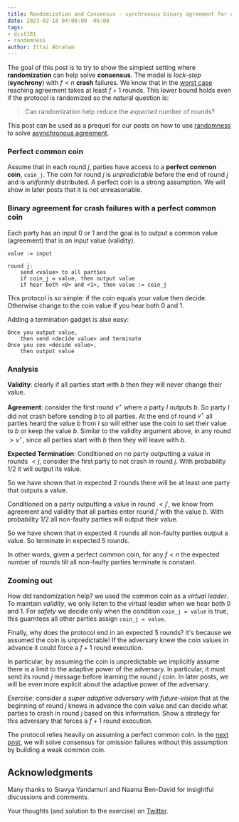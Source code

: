 ```yaml
---
title: Randomization and Consensus - synchronous binary agreement for crash failures with a perfect common coin
date: 2023-02-18 04:00:00 -05:00
tags:
- dist101
- randomness
author: Ittai Abraham 
---
```


The goal of this post is to try to show the simplest setting where **randomization** can help solve **consensus**. The model is *lock-step* (**synchrony**) with $f<n$ **crash** failures. We know that in the [worst case](https://decentralizedthoughts.github.io/2019-12-15-synchrony-uncommitted-lower-bound/) reaching agreement takes at least $f+1$ rounds. This lower bound holds even if the protocol is randomized so the natural question is:

> Can randomization help reduce the *expected* number of rounds?

This post can be used as a prequel for our posts on how to use [randomness](https://decentralizedthoughts.github.io/2022-03-30-asynchronous-agreement-part-three-a-modern-version-of-ben-ors-protocol/) to solve [asynchronous agreement](https://decentralizedthoughts.github.io/2022-03-30-asynchronous-agreement-part-one-defining-the-problem/).


### Perfect common coin
Assume that in each round $j$, parties have access to a **perfect common coin**, ```coin_j```. The coin for round $j$ is *unpredictable* before the end of round $j$ and is *uniformly* distributed. A perfect coin is a strong assumption. We will show in later posts that it is not unreasonable. 

### Binary agreement for crash failures with a perfect common coin

Each party has an input 0 or 1 and the goal is to output a  common value (agreement) that is an input value (validity). 

```
value := input

round j:
    send <value> to all parties
    if coin_j = value, then output value
    if hear both <0> and <1>, then value := coin_j
```

This protocol is so simple: if the coin equals your value then decide. Otherwise change to the coin value if you hear both 0 and 1. 

Adding a termination gadget is also easy:
```
Once you output value,
    then send <decide value> and terminate
Once you see <decide value>, 
    then output value 
```

### Analysis

**Validity**: clearly if all parties start with $b$ then they will never change their value. 

**Agreement**: consider the first round $v^\star$ where a party $I$ outputs $b$. So party $I$ did not crash before sending $b$ to all parties.  At the end of round $v^\star$ all parties heard the value $b$ from $I$ so will either use the coin to set their value to $b$ or keep the value $b$. Similar to the validity argument above,  in any round $> v^\star$, since all parties start with $b$ then they will leave with $b$. 


**Expected Termination**: Conditioned on no party outputting a value in rounds $<j$, consider the first party to not crash in round $j$. With probability $1/2$ it will output its value. 

So we have shown that in expected 2 rounds there will be at least one party that outputs a value.

Conditioned on a party outputting a value in round $<j'$, we know from agreement and validity that all parties enter round $j'$ with the value $b$. With probability $1/2$ all non-faulty parties will output their value. 

So we have shown that in expected 4 rounds all non-faulty parties output a value. So terminate in expected 5 rounds.

In other words, given a perfect common coin, for any $f<n$ the expected number of rounds till all non-faulty parties terminate is constant.


### Zooming out
How did randomization help? we used the common coin as a *virtual leader*. To maintain *validity*, we only listen to the virtual leader when we hear both 0 and 1. For *safety* we decide only when the condition ```coin_j = value``` is true, this guarntees all other parties assign ```coin_j = value```.

Finally, why does the protocol end in an expected 5 rounds? it's because we assumed the coin is unpredictable! If the adversary knew the coin values in advance it could force a $f+1$ round execution.

In particular, by assuming the coin is unpredictable we implicitly assume there is a limit to the adaptive power of the adversary. In particular, it must send its round $j$ message before learning the round $j$ coin. In later posts, we will be even more explicit about the adaptive power of the adversary.


*Exercise*: consider a *super adaptive adversary with future-vision* that at the beginning of round $j$ knows in advance the coin value and can decide what parties to crash in round $j$ based on this information. Show a strategy for this adversary that forces a $f+1$ round execution.

The protocol relies heavily on assuming a perfect common coin. In the [next post](..), we will solve consensus for omission failures without this assumption by building a weak common coin.

## Acknowledgments

Many thanks to Sravya Yandamuri and Naama Ben-David for insightful discussions and comments.


Your thoughts (and solution to the exercise) on [Twitter]().


